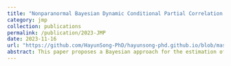 ```yaml
---
title: "Nonparanormal Bayesian Dynamic Conditional Partial Correlation Model with Multivariate Volatility Applications"
category: jmp
collection: publications
permalink: /publication/2023-JMP
date: 2023-11-16
url: "https://github.com/HayunSong-PhD/hayunsong-phd.github.io/blob/master/files/JMP_161123_HayunSOng.pdf"
abstract: This paper proposes a Bayesian approach for the estimation of large conditional precision matrices instead of inverting conditional covariance matrices estimated, using, for example, the dynamic conditional correlations (DCC) approach. By adopting a Wishart distribution and horseshoe priors within a DCC–GARCH(1,1) model, our method imposes sparsity and circumvents the inversion of conditional covariance matrices. We also employ a nonparanormal method with rank transformation to allow for conditional dependence without estimating transformation functions to achieve Gaussianity. Monte Carlo simulations show that our approach is effective at estimating the conditional precision matrix, particularly when the number of variables (N) exceeds the number of observations (T). We investigate the utility of our proposed approach with two real-world applications. First, to study conditional partial correlations among international stock price indices. Second, to test for \boldsymbol{\alpha} in the context of CAPM and Fama-French 5 factor models with a conditional precision matrix-based Wald-type test. The results indicate stable conditional partial correlations through market disruptions. When there are market disruptions, blue chip stocks chosen from S&P 500 daily returns provide statistically significant evidence against the CAPM and Fama-French five models. 
---
```

